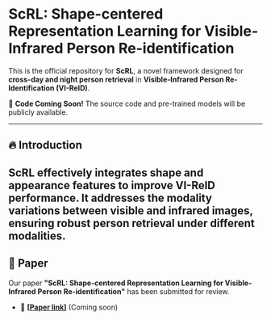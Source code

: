 # ScRL: Shape-centered Representation Learning for Visible-Infrared Person Re-identification

This is the official repository for **ScRL**, a novel framework designed for **cross-day and night person retrieval** in **Visible-Infrared Person Re-Identification (VI-ReID)**.

🚀 **Code Coming Soon!** The source code and pre-trained models will be publicly available.

---

## 🔥 Introduction
**ScRL** effectively integrates **shape and appearance features** to improve VI-ReID performance. It addresses the **modality variations** between visible and infrared images, ensuring **robust person retrieval** under different modalities.
---

## 📖 Paper
Our paper **"ScRL: Shape-centered Representation Learning for Visible-Infrared Person Re-identification"** has been submitted for review.  
- 📢 **[[Paper link](https://arxiv.org/pdf/2310.17952)]** (Coming soon)









